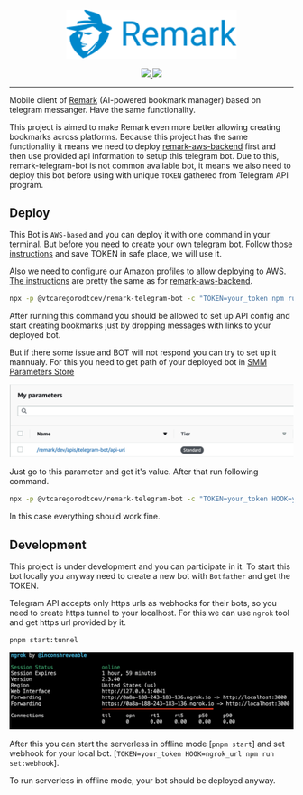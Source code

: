 <p align="center" dir="auto">
  <img style="width: 60%;" src="src/assets/logo.svg" />
</p>
<p align="center" dir="auto">
  <a href="/LICENSE" >
    <img src="https://img.shields.io/badge/license-MIT-green" />
  </a>
  <img src="https://badge.fury.io/js/@vtcaregorodtcev%2Fremark-telegram-bot.svg" />
</p>

---

Mobile client of [Remark](https://github.com/vtcaregorodtcev/remark-extension) (AI-powered bookmark manager) based on telegram messanger. Have the same functionality.

This project is aimed to make Remark even more better allowing creating bookmarks across platforms. Because this project has the same functionality it means we need to deploy [remark-aws-backend](https://github.com/vtcaregorodtcev/remark-extension) first and then use provided api information to setup this telegram bot. Due to this, remark-telegram-bot is not common available bot, it means we also need to deploy this bot before using with unique `TOKEN` gathered from Telegram API program.

## Deploy

This Bot is `AWS-based` and you can deploy it with one command in your terminal. But before you need to create your own telegram bot. Follow [those instructions](https://core.telegram.org/bots) and save TOKEN in safe place, we will use it.

Also we need to configure our Amazon profiles to allow deploying to AWS. [The instructions](https://github.com/vtcaregorodtcev/remark-aws-backend#how) are pretty the same as for [remark-aws-backend](https://github.com/vtcaregorodtcev/remark-aws-backend).

```bash
npx -p @vtcaregorodtcev/remark-telegram-bot -c "TOKEN=your_token npm run deploy"
```

After running this command you should be allowed to set up API config and start creating bookmarks just by dropping messages with links to your deployed bot.

But if there some issue and BOT will not respond you can try to set up it mannualy. For this you need to get path of your deployed bot in [SMM Parameters Store](https://console.aws.amazon.com/systems-manager/parameters)

<img src="src/assets/api-screenshot.png">

Just go to this parameter and get it's value. After that run following command.

```bash
npx -p @vtcaregorodtcev/remark-telegram-bot -c "TOKEN=your_token HOOK=your_copied_path npm run set:webhook"
```

In this case everything should work fine.

## Development

This project is under development and you can participate in it. To start this bot locally you anyway need to create a new bot with `Botfather` and get the TOKEN.

Telegram API accepts only https urls as webhooks for their bots, so you need to create https tunnel to your localhost. For this we can use `ngrok` tool and get https url provided by it.

```bash
pnpm start:tunnel
```

<img src="src/assets/ngrok-tunnel.png" alt="ngrok tunnel" />

After this you can start the serverless in offline mode [`pnpm start`] and set webhook for your local bot. [`TOKEN=your_token HOOK=ngrok_url npm run set:webhook`].

To run serverless in offline mode, your bot should be deployed anyway.
